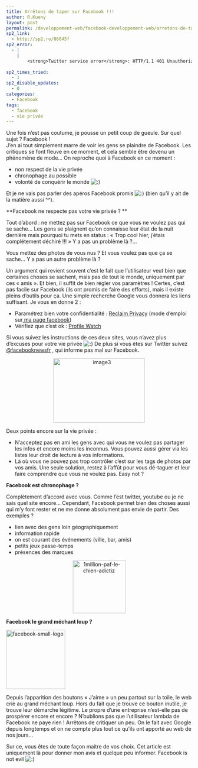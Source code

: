```yaml
---
title: Arrêtons de taper sur Facebook !!!
author: R.Kueny
layout: post
permalink: /developpement-web/facebook-developpement-web/arretons-de-taper-sur-facebook
sp2_link:
  - http://sp2.ro/86845f
sp2_error:
  - |
    |
        <strong>Twitter service error</strong>: HTTP/1.1 401 Unauthorized
        
sp2_times_tried:
  - 1
sp2_disable_updates:
  - 0
categories:
  - Facebook
tags:
  - facebook
  - vie privée
---
```

Une fois n&rsquo;est pas coutume, je pousse un petit coup de gueule. Sur quel sujet ? Facebook !  
J&rsquo;en ai tout simplement marre de voir les gens se plaindre de Facebook. Les critiques se font fleuve en ce moment, et cela semble être devenu un phénomène de mode&#8230; On reproche quoi à Facebook en ce moment :

  * non respect de la vie privée
  * chronophage au possible
  * volonté de conquérir le monde <img src="http://rkueny.fr/wp-includes/images/smilies/icon_smile.gif" alt=":)" class="wp-smiley" />

Et je ne vais pas parler des apéros Facebook promis <img src="http://rkueny.fr/wp-includes/images/smilies/icon_smile.gif" alt=":)" class="wp-smiley" /> (bien qu&rsquo;il y ait de la matière aussi ^^).

<!--more-->

**Facebook ne respecte pas votre vie privée ? **

Tout d&rsquo;abord : ne mettez pas sur Facebook ce que vous ne voulez pas qui se sache&#8230; Les gens se plaignent qu&rsquo;on connaisse leur état de la nuit dernière mais pourquoi tu mets en status : &laquo;&nbsp;Trop cool hier, j&rsquo;étais complétement déchiré !!!&nbsp;&raquo; Y a pas un problème là ?&#8230;

Vous mettez des photos de vous nus ? Et vous voulez pas que ça se sache&#8230; Y a pas un autre problème là ?

Un argument qui revient souvent c&rsquo;est le fait que l&rsquo;utilisateur veut bien que certaines choses se sachent, mais pas de tout le monde, uniquement par ces &laquo;&nbsp;amis&nbsp;&raquo;. Et bien, il suffit de bien régler vos paramètres ! Certes, c&rsquo;est pas facile sur Facebook (ils ont promis de faire des efforts), mais il existe pleins d&rsquo;outils pour ça. Une simple recherche Google vous donnera les liens suffisant. Je vous en donne 2 :

  * Paramétrez bien votre confidentialité : <a title="Reclaim Privacy" href="http://www.reclaimprivacy.org/" target="_blank">Reclaim Privacy</a> (mode d&rsquo;emploi sur<a title="Page facebook : Rkueny" href="http://www.facebook.com/#!/pages/Toulouse-Montpellier-Beziers/rkueny/175135092352?ref=ts" target="_blank"> ma page facebook</a>)
  * Vérifiez que c&rsquo;est ok : <a title="Profile watch" href="http://www.profilewatch.org/" target="_self">Profile Watch</a>

Si vous suivez les instructions de ces deux sites, vous n&rsquo;avez plus d&rsquo;excuses pour votre vie privée <img src="http://rkueny.fr/wp-includes/images/smilies/icon_smile.gif" alt=":)" class="wp-smiley" /> De plus si vous êtes sur Twitter suivez <a title="twitter facebooknewsfr" href="http://twitter.com/facebooknewsfr" target="_blank">@facebooknewsfr</a> , qui informe pas mal sur Facebook.

<p style="text-align: center;">
  <img class="size-full wp-image-813 aligncenter" title="image3" src="http://rkueny.fr/wp-content/uploads/2010/05/image3.png" alt="image3" width="248" height="174" />
</p>

Deux points encore sur la vie privée :

  * N&rsquo;acceptez pas en ami les gens avec qui vous ne voulez pas partager les infos et encore moins les inconnus. Vous pouvez aussi gérer via les listes leur droit de lecture à vos informations.
  * Là où vous ne pouvez pas trop contrôler c&rsquo;est sur les tags de photos par vos amis. Une seule solution, restez à l&rsquo;affût pour vous dé-taguer et leur faire comprendre que vous ne voulez pas. Easy not ?

**Facebook est chronophage ?**

Complétement d&rsquo;accord avec vous. Comme l&rsquo;est twitter, youtube ou je ne sais quel site encore&#8230; Cependant, Facebook permet bien des choses aussi qui m&rsquo;y font rester et ne me donne absolument pas envie de partir. Des exemples ?

  * lien avec des gens loin géographiquement
  * information rapide
  * on est courant des événements (ville, bar, amis)
  * petits jeux passe-temps
  * présences des marques

<p style="text-align: center;">
  <img class="size-full wp-image-815 aligncenter" title="1million-paf-le-chien-adictiz" src="http://rkueny.fr/wp-content/uploads/2010/05/1million-paf-le-chien-adictiz.png" alt="1million-paf-le-chien-adictiz" width="143" height="143" />
</p>

**Facebook le grand méchant loup ?**

<img class="size-full  wp-image-753  alignleft" title="facebook-small-logo" src="http://rkueny.fr/wp-content/uploads/2010/01/facebook-small-logo.png" alt="facebook-small-logo" width="160" height="160" />

Depuis l&rsquo;apparition des boutons &laquo;&nbsp;J&rsquo;aime&nbsp;&raquo; un peu partout sur la toile, le web crie au grand méchant loup. Hors du fait que je trouve ce bouton inutile, je trouve leur démarche légitime. Le propre d&rsquo;une entreprise n&rsquo;est-elle pas de prospérer encore et encore ? N&rsquo;oublions pas que l&rsquo;utilisateur lambda de Facebook ne paye rien ! Arrêtons de critiquer un peu. On le fait avec Google depuis longtemps et on ne compte plus tout ce qu&rsquo;ils ont apporté au web de nos jours&#8230;

Sur ce, vous êtes de toute façon maitre de vos choix. Cet article est uniquement là pour donner mon avis et quelque peu informer. Facebook is not evil <img src="http://rkueny.fr/wp-includes/images/smilies/icon_smile.gif" alt=":)" class="wp-smiley" />